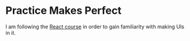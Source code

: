 # Practice Makes Perfect

I am following the [React course](https://www.youtube.com/watch?v=bMknfKXIFA8) in order to gain familiarity with making UIs in it.

